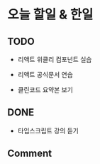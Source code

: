 # 오늘 할일 & 한일

## TODO

- 리액트 위클리 컴포넌트 실습

- 리액트 공식문서 연습

- 클린코드 요약본 보기

## DONE

- 타입스크립트 강의 듣기

## Comment
